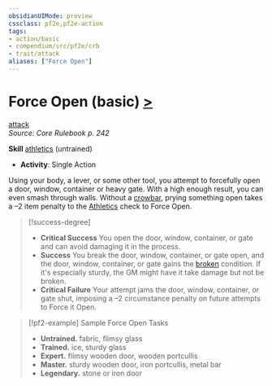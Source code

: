 ```yaml
---
obsidianUIMode: preview
cssclass: pf2e,pf2e-action
tags:
- action/basic
- compendium/src/pf2e/crb
- trait/attack
aliases: ["Force Open"]
---
```

# Force Open (basic) [>](rules/core-rulebook/chapter-9-playing-the-game.md#Actions "Single Action")
[attack](rules/traits/attack.md "Attack Combat Trait")  
*Source: Core Rulebook p. 242*  

**Skill** [athletics](compendium/skills.md#Athletics) (untrained)
- **Activity**: Single Action

Using your body, a lever, or some other tool, you attempt to forcefully open a door, window, container or heavy gate. With a high enough result, you can even smash through walls. Without a [crowbar](compendium/equipment/items/crowbar.md), prying something open takes a –2 item penalty to the [Athletics](compendium/skills.md#Athletics) check to Force Open.

> [!success-degree] 
> - **Critical Success** You open the door, window, container, or gate and can avoid damaging it in the process.
> - **Success** You break the door, window, container, or gate open, and the door, window, container, or gate gains the [broken](rules/conditions.md#Broken) condition. If it's especially sturdy, the GM might have it take damage but not be broken.
> - **Critical Failure** Your attempt jams the door, window, container, or gate shut, imposing a –2 circumstance penalty on future attempts to Force it Open.

> [!pf2-example] Sample Force Open Tasks
> 
> - **Untrained.** fabric, flimsy glass
> - **Trained.** ice, sturdy glass
> - **Expert.** flimsy wooden door, wooden portcullis
> - **Master.** sturdy wooden door, iron portcullis, metal bar
> - **Legendary.** stone or iron door